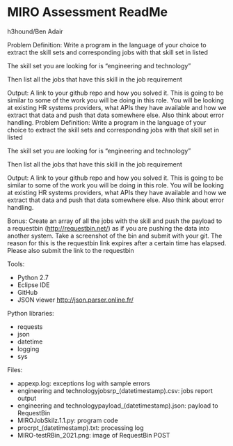 # MIRO Assessment ReadMe
h3hound/Ben Adair

Problem Definition: Write a program in the language of your choice to extract the skill sets and corresponding jobs with that skill set in listed 

The skill set you are looking for is “engineering and technology”

Then list all the jobs that have this skill in the job requirement

Output: A link to your github repo and how you solved it. This is going to be similar to some of the work you will be doing in this role. You will be looking at existing HR systems providers, what APIs they have available and how we extract that data and push that data somewhere else. Also think about error handling. Problem Definition: Write a program in the language of your choice to extract the skill sets and corresponding jobs with that skill set in listed 

The skill set you are looking for is “engineering and technology”

Then list all the jobs that have this skill in the job requirement

Output: A link to your github repo and how you solved it. This is going to be similar to some of the work you will be doing in this role. You will be looking at existing HR systems providers, what APIs they have available and how we extract that data and push that data somewhere else. Also think about error handling. 

Bonus: Create an array of all the jobs with the skill and push the payload to a requestbin (http://requestbin.net/) as if you are pushing the data into another system. Take a screenshot of the bin and submit with your git. The reason for this is the requestbin link expires after a certain time has elapsed. Please also submit the link to the requestbin


Tools:
- Python 2.7
- Eclipse IDE
- GitHub
- JSON viewer http://json.parser.online.fr/

Python libraries:
- requests
- json
- datetime
- logging
- sys

Files:
- appexp.log: exceptions log with sample errors
- engineering and technologyjobsrp_(datetimestamp).csv: jobs report output
- engineering and technologypayload_(datetimestamp).json: payload to RequestBin
- MIROJobSkilz.1.1.py: program code
- procrpt_(datetimestamp).txt: processing log
- MIRO-testRBin_2021.png: image of RequestBin POST



